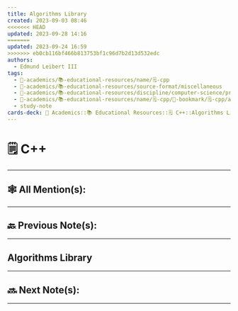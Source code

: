 ```yaml
---
title: Algorithms Library
created: 2023-09-03 08:46
<<<<<<< HEAD
updated: 2023-09-28 14:16
=======
updated: 2023-09-24 16:59
>>>>>>> eb0cb116bf466b813753bf1c96d7b2d13d532edc
authors:
  - Edmund Leibert III
tags:
  - 🔴-academics/📚-educational-resources/name/🗒️-cpp
  - 🔴-academics/📚-educational-resources/source-format/miscellaneous
  - 🔴-academics/📚-educational-resources/discipline/computer-science/programming-language/cpp
  - 🔴-academics/📚-educational-resources/name/🗒️-cpp/🔖-bookmark/🗒️-cpp/algorithms-library
  - study-note
cards-deck: 🔴 Academics::📚 Educational Resources::🗒️ C++::Algorithms Library
---
```


# 🗒️ C++

---

## 🕸️ All Mention(s):

---

## 🔙 Previous Note(s):

---

## Algorithms Library



---


## 🔜 Next Note(s):


---
